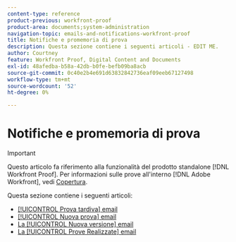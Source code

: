 ```yaml
---
content-type: reference
product-previous: workfront-proof
product-area: documents;system-administration
navigation-topic: emails-and-notifications-workfront-proof
title: Notifiche e promemoria di prova
description: Questa sezione contiene i seguenti articoli - EDIT ME.
author: Courtney
feature: Workfront Proof, Digital Content and Documents
exl-id: 48afedba-b58a-42db-b0fe-befb09ba8acb
source-git-commit: 0c40e2b4e691d63832842736eaf09eeb67127498
workflow-type: tm+mt
source-wordcount: '52'
ht-degree: 0%

---
```


# Notifiche e promemoria di prova

>[!IMPORTANT]
>
>Questo articolo fa riferimento alla funzionalità del prodotto standalone [!DNL Workfront Proof]. Per informazioni sulle prove all&#39;interno [!DNL Adobe Workfront], vedi [Copertura](../../../review-and-approve-work/proofing/proofing.md).

Questa sezione contiene i seguenti articoli:

* [[!UICONTROL Prova tardiva] email](../../../workfront-proof/wp-emailsntfctns/proof-notifications-and-reminders/late-proof-email.md)
* [[!UICONTROL Nuova prova] email](../../../workfront-proof/wp-emailsntfctns/proof-notifications-and-reminders/new-proof-email.md)
* [La [!UICONTROL Nuova versione] email](../../../workfront-proof/wp-emailsntfctns/proof-notifications-and-reminders/new-version-email.md)
* [La [!UICONTROL Prove Realizzate] email](../../../workfront-proof/wp-emailsntfctns/proof-notifications-and-reminders/proof-made-email.md)
